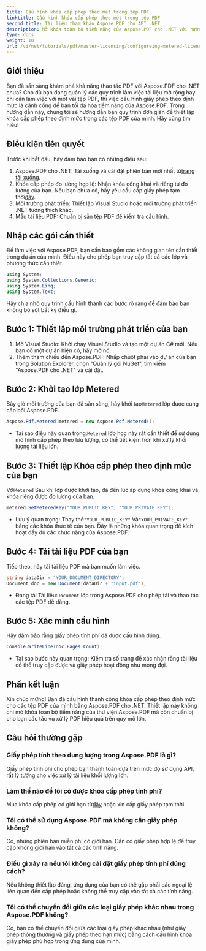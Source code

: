 ```yaml
---
title: Cấu hình khóa cấp phép theo mét trong tệp PDF
linktitle: Cấu hình khóa cấp phép theo mét trong tệp PDF
second_title: Tài liệu tham khảo Aspose.PDF cho API .NET
description: Mở khóa toàn bộ tiềm năng của Aspose.PDF cho .NET với hướng dẫn từng bước của chúng tôi để cấu hình giấy phép theo định mức. Cho dù bạn đang xử lý quy trình làm việc PDF mở rộng hay thực hiện các điều chỉnh nhỏ.
type: docs
weight: 10
url: /vi/net/tutorials/pdf/master-licensing/configureing-metered-license-keys/
---
```

## Giới thiệu

Bạn đã sẵn sàng khám phá khả năng thao tác PDF với Aspose.PDF cho .NET chưa? Cho dù bạn đang quản lý các quy trình làm việc tài liệu mở rộng hay chỉ cần làm việc với một vài tệp PDF, thì việc cấu hình giấy phép theo định mức là cánh cổng để bạn tối đa hóa tiềm năng của Aspose.PDF. Trong hướng dẫn này, chúng tôi sẽ hướng dẫn bạn quy trình đơn giản để thiết lập khóa cấp phép theo định mức trong các tệp PDF của mình. Hãy cùng tìm hiểu!

## Điều kiện tiên quyết

Trước khi bắt đầu, hãy đảm bảo bạn có những điều sau:

1.  Aspose.PDF cho .NET: Tải xuống và cài đặt phiên bản mới nhất từ[trang tải xuống](https://releases.aspose.com/pdf/net/).
2.  Khóa cấp phép đo lường hợp lệ: Nhận khóa công khai và riêng tư đo lường của bạn. Nếu bạn chưa có, hãy yêu cầu cấp giấy phép tạm thời[đây](https://purchase.aspose.com/temporary-license/).
3. Môi trường phát triển: Thiết lập Visual Studio hoặc môi trường phát triển .NET tương thích khác.
4. Mẫu tài liệu PDF: Chuẩn bị sẵn tệp PDF để kiểm tra cấu hình.

## Nhập các gói cần thiết

Để làm việc với Aspose.PDF, bạn cần bao gồm các không gian tên cần thiết trong dự án của mình. Điều này cho phép bạn truy cập tất cả các lớp và phương thức cần thiết.

```csharp
using System;
using System.Collections.Generic;
using System.Linq;
using System.Text;
```

Hãy chia nhỏ quy trình cấu hình thành các bước rõ ràng để đảm bảo bạn không bỏ sót bất kỳ điều gì.

## Bước 1: Thiết lập môi trường phát triển của bạn

1. Mở Visual Studio: Khởi chạy Visual Studio và tạo một dự án C# mới. Nếu bạn có một dự án hiện có, hãy mở nó.
2. Thêm tham chiếu đến Aspose.PDF: Nhấp chuột phải vào dự án của bạn trong Solution Explorer, chọn "Quản lý gói NuGet", tìm kiếm "Aspose.PDF cho .NET" và cài đặt.

## Bước 2: Khởi tạo lớp Metered

 Bây giờ môi trường của bạn đã sẵn sàng, hãy khởi tạo`Metered` lớp được cung cấp bởi Aspose.PDF.

```csharp
Aspose.Pdf.Metered metered = new Aspose.Pdf.Metered();
```

-  Tại sao điều này quan trọng:`Metered` lớp học này rất cần thiết để sử dụng mô hình cấp phép theo lưu lượng, có thể tiết kiệm hơn khi xử lý khối lượng tài liệu lớn.

## Bước 3: Thiết lập Khóa cấp phép theo định mức của bạn

 Với`Metered` Sau khi lớp được khởi tạo, đã đến lúc áp dụng khóa công khai và khóa riêng được đo lường của bạn.

```csharp
metered.SetMeteredKey("YOUR_PUBLIC_KEY", "YOUR_PRIVATE_KEY");
```

-  Lưu ý quan trọng: Thay thế`"YOUR_PUBLIC_KEY"` Và`"YOUR_PRIVATE_KEY"` bằng các khóa thực tế của bạn. Đây là những khóa quan trọng để kích hoạt đầy đủ các chức năng của Aspose.PDF.

## Bước 4: Tải tài liệu PDF của bạn

Tiếp theo, hãy tải tài liệu PDF mà bạn muốn làm việc.

```csharp
string dataDir = "YOUR_DOCUMENT_DIRECTORY";
Document doc = new Document(dataDir + "input.pdf");
```

-  Đang tải Tài liệu:`Document` lớp trong Aspose.PDF cho phép tải và thao tác các tệp PDF dễ dàng.

## Bước 5: Xác minh cấu hình

Hãy đảm bảo rằng giấy phép tính phí đã được cấu hình đúng.

```csharp
Console.WriteLine(doc.Pages.Count);
```

- Tại sao bước này quan trọng: Kiểm tra số trang để xác nhận rằng tài liệu có thể truy cập được và giấy phép hoạt động như mong đợi.

## Phần kết luận

Xin chúc mừng! Bạn đã cấu hình thành công khóa cấp phép theo định mức cho các tệp PDF của mình bằng Aspose.PDF cho .NET. Thiết lập này không chỉ mở khóa toàn bộ tiềm năng của thư viện Aspose.PDF mà còn chuẩn bị cho bạn các tác vụ xử lý PDF hiệu quả trên quy mô lớn.

## Câu hỏi thường gặp

### Giấy phép tính theo dung lượng trong Aspose.PDF là gì?  
Giấy phép tính phí cho phép bạn thanh toán dựa trên mức độ sử dụng API, rất lý tưởng cho việc xử lý tài liệu khối lượng lớn.

### Làm thế nào để tôi có được khóa cấp phép tính phí?  
 Mua khóa cấp phép có giới hạn từ[đây](https://purchase.aspose.com/buy) hoặc xin cấp giấy phép tạm thời.

### Tôi có thể sử dụng Aspose.PDF mà không cần giấy phép không?  
Có, nhưng phiên bản miễn phí có giới hạn. Cần có giấy phép hợp lệ để truy cập không giới hạn vào tất cả các tính năng.

### Điều gì xảy ra nếu tôi không cài đặt giấy phép tính phí đúng cách?  
Nếu không thiết lập đúng, ứng dụng của bạn có thể gặp phải các ngoại lệ liên quan đến cấp phép hoặc không thể truy cập vào tất cả các tính năng.

### Tôi có thể chuyển đổi giữa các loại giấy phép khác nhau trong Aspose.PDF không?  
Có, bạn có thể chuyển đổi giữa các loại giấy phép khác nhau (như giấy phép thông thường và giấy phép theo hạn mức) bằng cách cấu hình khóa giấy phép phù hợp trong ứng dụng của mình.